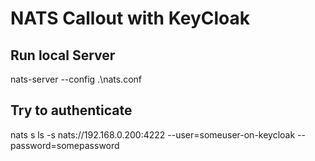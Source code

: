 # NATS Callout with KeyCloak

## Run local Server

nats-server --config .\nats.conf

## Try to authenticate

nats s ls -s nats://192.168.0.200:4222 --user=someuser-on-keycloak --password=somepassword

